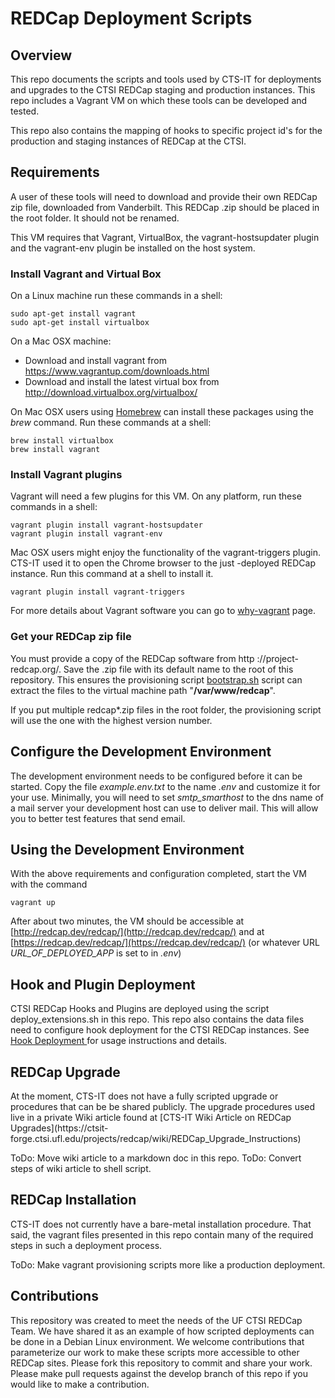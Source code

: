 # REDCap Deployment Scripts

## Overview

This repo documents the scripts and tools used by CTS-IT for deployments and
upgrades to the CTSI REDCap staging and production instances. This repo
includes a Vagrant VM on which these tools can be developed and tested.

This repo also contains the mapping of hooks to specific project id's for the
production and staging instances of REDCap at the CTSI.

## Requirements

A user of these tools will need to download and provide their own REDCap zip file,
downloaded from Vanderbilt. This REDCap .zip should be placed in the root folder.
It should not be renamed.

This VM requires that Vagrant, VirtualBox, the vagrant-hostsupdater plugin and
the vagrant-env plugin be installed on the host system.


### Install Vagrant and Virtual Box

On a Linux machine run these commands in a shell:

    sudo apt-get install vagrant
    sudo apt-get install virtualbox

On a Mac OSX machine:

-   Download and install vagrant from <https://www.vagrantup.com/downloads.html>
-   Download and install the latest virtual box from <http://download.virtualbox.org/virtualbox/>

On Mac OSX users using [Homebrew](http://brew.sh/) can install these packages
using the _brew_ command.  Run these commands at a shell:

    brew install virtualbox
    brew install vagrant


### Install Vagrant plugins

Vagrant will need a few plugins for this VM. On any platform, run these commands in a shell:

    vagrant plugin install vagrant-hostsupdater
    vagrant plugin install vagrant-env

Mac OSX users might enjoy the functionality of the vagrant-triggers plugin.  CTS-IT used it to open the Chrome browser to the just -deployed REDCap instance. Run this command at a shell to install it.

    vagrant plugin install vagrant-triggers

For more details about Vagrant software you can go to [why-vagrant](https://docs.vagrantup.com/v2/why-vagrant/) page.


### Get your REDCap zip file

You must provide a copy of the REDCap software from http ://project-redcap.org/. Save the .zip file with its default name to the root of this repository. This ensures the provisioning script [bootstrap.sh](bootstrap.sh) script can extract the files to the virtual machine path "**/var/www/redcap**".

If you put multiple redcap\*.zip files in the root folder, the provisioning script will use the one with the highest version number.


## Configure the Development Environment

The development environment needs to be configured before it can be started.
Copy the file _example.env.txt_ to the name _.env_ and customize it for your
use. Minimally, you will need to set _smtp\_smarthost_ to the dns name of a mail
server your development host can use to deliver mail.  This will allow you to
better test features that send email.


## Using the Development Environment

With the above requirements and configuration completed, start the VM with the command

    vagrant up

After about two minutes, the VM should be accessible at [http://redcap.dev/redcap/](http://redcap.dev/redcap/) and at [https://redcap.dev/redcap/](https://redcap.dev/redcap/) (or whatever URL _URL\_OF\_DEPLOYED\_APP_ is set to in _.env_)


## Hook and Plugin Deployment

CTSI REDCap Hooks and Plugins are deployed using the script
deploy_extensions.sh in this repo.  This repo also contains the data files
need to configure hook deployment for the CTSI REDCap instances.  See [Hook
Deployment ](README-hooks.md) for usage instructions and details.


## REDCap Upgrade

At the moment, CTS-IT does not have a fully scripted upgrade or procedures
that can be be shared publicly.  The upgrade procedures used live in a private
Wiki article found at [CTS-IT Wiki Article on REDCap Upgrades](https://ctsit-
forge.ctsi.ufl.edu/projects/redcap/wiki/REDCap_Upgrade_Instructions)

ToDo: Move wiki article to a markdown doc in this repo.
ToDo: Convert steps of wiki article to shell script.


## REDCap Installation

CTS-IT does not currently have a bare-metal installation procedure. That said, the
vagrant files presented in this repo contain many of the required steps in
such a deployment process.

ToDo: Make vagrant provisioning scripts more like a production deployment.


## Contributions

This repository was created to meet the needs of the UF CTSI REDCap Team.  We
have shared it as an example of how scripted deployments can be done in a
Debian Linux environment.  We welcome contributions that parameterize our work
to make these scripts more accessible to other REDCap sites.  Please fork this
repository to commit and share your work.  Please make pull requests against
the develop branch of this repo if you would like to make a contribution.
